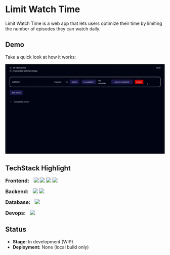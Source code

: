 # Limit Watch Time
Limit Watch Time is a web app that lets users optimize their time by limiting the number of episodes they can watch daily.

## Demo

Take a quick look at how it works:

<p align="center">
  <img src="assets/demo.gif" alt="App demo" width="600"/>
</p>

## TechStack Highlight

<strong style="font-size:16px;">Frontend:</strong><span style="margin-left:10px">
<img align=top src="https://img.shields.io/badge/Next.js-000000.svg?style=for-the-badge&logo=nextdotjs&logoColor=white" />
<img align=top src="https://img.shields.io/badge/React-61BAFB.svg?style=for-the-badge&logo=React&logoColor=white" />
<img align=top src="https://img.shields.io/badge/TypeScript-3178C6.svg?style=for-the-badge&logo=TypeScript&logoColor=white" />
<img align=top src="https://img.shields.io/badge/Tailwind%20CSS-06B6D4.svg?style=for-the-badge&logo=Tailwind-CSS&logoColor=white" />

<strong style="font-size:16px;">Backend:</strong><span style="margin-left:10px">
    <img align=top src="https://img.shields.io/badge/Flask-000000.svg?style=for-the-badge&logo=Flask&logoColor=white" />
<img align=top src="https://img.shields.io/badge/Python-3776AB?style=for-the-badge&logo=python&logoColor=white" />

<strong style="font-size:16px;">Database:</strong><span style="margin-left:10px">
<img align=top src="https://img.shields.io/badge/PostgreSQL-316192?style=for-the-badge&logo=postgresql&logoColor=white" />


<strong style="font-size:16px;">Devops:</strong><span style="margin-left:10px">
<img align=top src="https://img.shields.io/badge/Docker-2496ED.svg?style=for-the-badge&logo=Docker&logoColor=white" />


## Status

- **Stage:** In development (WIP)  
- **Deployment:** None (local build only)


